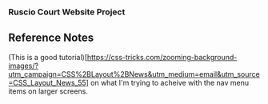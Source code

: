 ### Ruscio Court Website Project

## Reference Notes

(This is a good tutorial)[https://css-tricks.com/zooming-background-images/?utm_campaign=CSS%2BLayout%2BNews&utm_medium=email&utm_source=CSS_Layout_News_55] on what I'm trying to acheive with the nav menu items on larger screens.